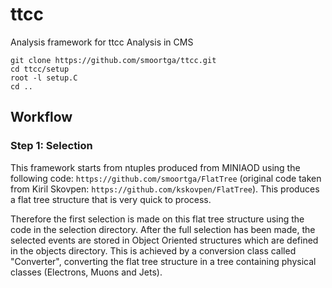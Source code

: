 # ttcc
Analysis framework for ttcc Analysis in CMS


```
git clone https://github.com/smoortga/ttcc.git
cd ttcc/setup
root -l setup.C
cd ..
```

## Workflow
### Step 1: Selection
This framework starts from ntuples produced from MINIAOD using the following code: ```https://github.com/smoortga/FlatTree``` (original code taken from Kiril Skovpen: ```https://github.com/kskovpen/FlatTree```). This produces a flat tree structure that is very quick to process.

Therefore the first selection is made on this flat tree structure using the code in the selection directory. After the full selection has been made, the selected events are stored in Object Oriented structures which are defined in the objects directory. This is achieved by a conversion class called "Converter", converting the flat tree structure in a tree containing physical classes (Electrons, Muons and Jets).
